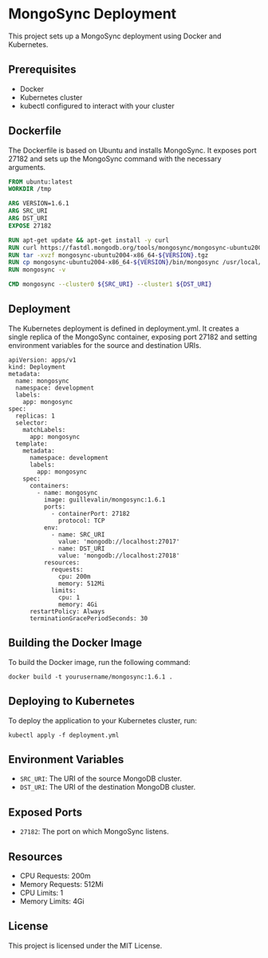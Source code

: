 # MongoSync Deployment

This project sets up a MongoSync deployment using Docker and Kubernetes.

## Prerequisites

- Docker
- Kubernetes cluster
- kubectl configured to interact with your cluster

## Dockerfile

The Dockerfile is based on Ubuntu and installs MongoSync. It exposes port 27182 and sets up the MongoSync command with the necessary arguments.

```dockerfile
FROM ubuntu:latest
WORKDIR /tmp

ARG VERSION=1.6.1
ARG SRC_URI
ARG DST_URI
EXPOSE 27182

RUN apt-get update && apt-get install -y curl
RUN curl https://fastdl.mongodb.org/tools/mongosync/mongosync-ubuntu2004-x86_64-${VERSION}.tgz -o mongosync-ubuntu2004-x86_64-${VERSION}.tgz
RUN tar -xvzf mongosync-ubuntu2004-x86_64-${VERSION}.tgz
RUN cp mongosync-ubuntu2004-x86_64-${VERSION}/bin/mongosync /usr/local/bin/
RUN mongosync -v

CMD mongosync --cluster0 ${SRC_URI} --cluster1 ${DST_URI}
```

## Deployment
The Kubernetes deployment is defined in deployment.yml. It creates a single replica of the MongoSync container, exposing port 27182 and setting environment variables for the source and destination URIs.

```
apiVersion: apps/v1
kind: Deployment
metadata:
  name: mongosync
  namespace: development
  labels:
    app: mongosync
spec:
  replicas: 1
  selector:
    matchLabels:
      app: mongosync
  template:
    metadata:
      namespace: development
      labels:
        app: mongosync
    spec:
      containers:
        - name: mongosync
          image: guillevalin/mongosync:1.6.1
          ports:
            - containerPort: 27182
              protocol: TCP
          env:
            - name: SRC_URI
              value: 'mongodb://localhost:27017'
            - name: DST_URI
              value: 'mongodb://localhost:27018'
          resources:
            requests:
              cpu: 200m
              memory: 512Mi
            limits:
              cpu: 1
              memory: 4Gi
      restartPolicy: Always
      terminationGracePeriodSeconds: 30
```

## Building the Docker Image
To build the Docker image, run the following command:
```
docker build -t yourusername/mongosync:1.6.1 .
```

## Deploying to Kubernetes
To deploy the application to your Kubernetes cluster, run:
```
kubectl apply -f deployment.yml
```

## Environment Variables
- `SRC_URI`: The URI of the source MongoDB cluster.
- `DST_URI`: The URI of the destination MongoDB cluster.

## Exposed Ports
- `27182`: The port on which MongoSync listens.

## Resources
- CPU Requests: 200m
- Memory Requests: 512Mi
- CPU Limits: 1
- Memory Limits: 4Gi

## License
This project is licensed under the MIT License.